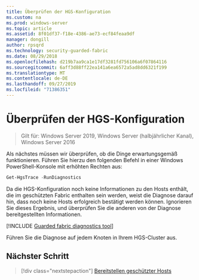 ```yaml
---
title: Überprüfen der HGS-Konfiguration
ms.custom: na
ms.prod: windows-server
ms.topic: article
ms.assetid: 8f01df37-f18e-4386-ae73-ecf84feaa9df
manager: dongill
author: rpsqrd
ms.technology: security-guarded-fabric
ms.date: 08/29/2018
ms.openlocfilehash: d219b7aa9ca1e17df3281fd756106a6f07864116
ms.sourcegitcommit: 6aff3d88ff22ea141a6ea6572a5ad8dd6321f199
ms.translationtype: MT
ms.contentlocale: de-DE
ms.lasthandoff: 09/27/2019
ms.locfileid: "71386351"
---
```

# <a name="verify-the-hgs-configuration"></a>Überprüfen der HGS-Konfiguration

>Gilt für: Windows Server 2019, Windows Server (halbjährlicher Kanal), Windows Server 2016


Als nächstes müssen wir überprüfen, ob die Dinge erwartungsgemäß funktionieren. Führen Sie hierzu den folgenden Befehl in einer Windows PowerShell-Konsole mit erhöhten Rechten aus:

```powershell
Get-HgsTrace -RunDiagnostics
```

Da die HGS-Konfiguration noch keine Informationen zu den Hosts enthält, die im geschützten Fabric enthalten sein werden, weist die Diagnose darauf hin, dass noch keine Hosts erfolgreich bestätigt werden können. Ignorieren Sie dieses Ergebnis, und überprüfen Sie die anderen von der Diagnose bereitgestellten Informationen.

[!INCLUDE [Guarded fabric diagnostics tool](../../../includes/guarded-fabric-diagnostics-tool.md)] 

Führen Sie die Diagnose auf jedem Knoten in Ihrem HGS-Cluster aus.

## <a name="next-step"></a>Nächster Schritt

> [!div class="nextstepaction"]
> [Bereitstellen geschützter Hosts](guarded-fabric-configure-hgs-with-authorized-hyper-v-hosts.md)

